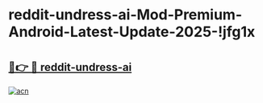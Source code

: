 # reddit-undress-ai-Mod-Premium-Android-Latest-Update-2025-!jfg1x

# <h2><a href="https://blic2h.esa.edu.pl?title=reddit-undress-ai&ref=jfg1x">🔗👉 🔴 reddit-undress-ai</a></h2>

[![acn](https://github.com/user-attachments/assets/0f9c940e-d8b0-45ae-aac7-cd30a18b3e1c)](https://blic2h.esa.edu.pl?title=reddit-undress-ai&ref=jfg1x)

